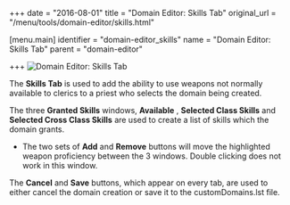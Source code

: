 +++
date = "2016-08-01"
title = "Domain Editor: Skills Tab"
original_url = "/menu/tools/domain-editor/skills.html"

[menu.main]
    identifier = "domain-editor_skills"
    name = "Domain Editor: Skills Tab"
    parent = "domain-editor"
    
+++
![Domain Editor: Skills
Tab](../../../images/editors/domain/skillstab.png)

The **Skills Tab** is used to add the ability to use weapons not
normally available to clerics to a priest who selects the domain being
created.

The three **Granted Skills** windows, **Available** , **Selected Class
Skills** and **Selected Cross Class Skills** are used to create a list
of skills which the domain grants.

-   The two sets of **Add** and **Remove** buttons will move the
    highlighted weapon proficiency between the 3 windows. Double
    clicking does not work in this window.

The **Cancel** and **Save** buttons, which appear on every tab, are used
to either cancel the domain creation or save it to the customDomains.lst
file.



